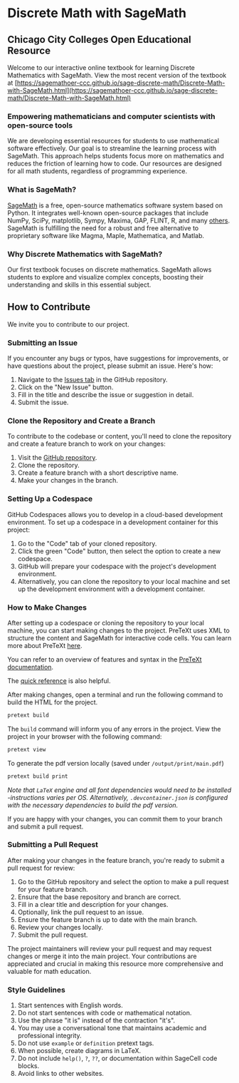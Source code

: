 # Discrete Math with SageMath

## Chicago City Colleges Open Educational Resource

Welcome to our interactive online textbook for learning Discrete Mathematics with SageMath. View the most recent version of the textbook at [https://sagemathoer-ccc.github.io/sage-discrete-math/Discrete-Math-with-SageMath.html](https://sagemathoer-ccc.github.io/sage-discrete-math/Discrete-Math-with-SageMath.html)

### Empowering mathematicians and computer scientists with open-source tools

We are developing essential resources for students to use mathematical software effectively. Our goal is to streamline the learning process with SageMath. This approach helps students focus more on mathematics and reduces the friction of learning how to code. Our resources are designed for all math students, regardless of programming experience.

### What is SageMath?

[SageMath](https://www.sagemath.org/) is a free, open-source mathematics software system based on Python. It integrates well-known open-source packages that include NumPy, SciPy, matplotlib, Sympy, Maxima, GAP, FLINT, R, and many [others](https://doc.sagemath.org/html/en/reference/spkg/). SageMath is fulfilling the need for a robust and free alternative to proprietary software like Magma, Maple, Mathematica, and Matlab.

### Why Discrete Mathematics with SageMath?

Our first textbook focuses on discrete mathematics. SageMath allows students to explore and visualize complex concepts, boosting their understanding and skills in this essential subject.

## How to Contribute

We invite you to contribute to our project.

### Submitting an Issue

If you encounter any bugs or typos, have suggestions for improvements, or have questions about the project, please submit an issue. Here's how:

1. Navigate to the [Issues tab](https://github.com/SageMathOER-CCC/sage-discrete-math/issues) in the GitHub repository.
2. Click on the "New Issue" button.
3. Fill in the title and describe the issue or suggestion in detail.
4. Submit the issue.

### Clone the Repository and Create a Branch

To contribute to the codebase or content, you'll need to clone the repository and create a feature branch to work on your changes:

1. Visit the [GitHub repository](https://github.com/SageMathOER-CCC/sage-discrete-math).
2. Clone the repository.
3. Create a feature branch with a short descriptive name.
4. Make your changes in the branch.

### Setting Up a Codespace

GitHub Codespaces allows you to develop in a cloud-based development environment. To set up a codespace in a development container for this project:

1. Go to the "Code" tab of your cloned repository.
2. Click the green "Code" button, then select the option to create a new codespace.
3. GitHub will prepare your codespace with the project's development environment.
4. Alternatively, you can clone the repository to your local machine and set up the development environment with a development container.

### How to Make Changes

After setting up a codespace or cloning the repository to your local machine, you can start making changes to the project. PreTeXt uses XML to structure the content and SageMath for interactive code cells. You can learn more about PreTeXt [here](https://pretextbook.org/).

You can refer to an overview of features and syntax in the [PreTeXt documentation](https://pretextbook.org/doc/guide/html/overview.html).

The [quick reference](https://pretextbook.org/doc/quickref/quickref-pretext.pdf) is also helpful.

After making changes, open a terminal and run the following command to build the HTML for the project.

```bash
pretext build
```

The `build` command will inform you of any errors in the project. View the project in your browser with the following command:

```bash
pretext view
```

To generate the pdf version locally (saved under `/output/print/main.pdf`)
```bash
pretext build print
```
_Note that `LaTeX` engine and all font dependencies would need to be installed -instructions varies per OS. Alternatively, `.devcontainer.json` is configured with the necessary dependencies to build the pdf version._

If you are happy with your changes, you can commit them to your branch and submit a pull request.

### Submitting a Pull Request

After making your changes in the feature branch, you're ready to submit a pull request for review:

1. Go to the GitHub repository and select the option to make a pull request for your feature branch.
2. Ensure that the base repository and branch are correct.
3. Fill in a clear title and description for your changes.
4. Optionally, link the pull request to an issue.
5. Ensure the feature branch is up to date with the main branch.
6. Review your changes locally.
7. Submit the pull request.

The project maintainers will review your pull request and may request changes or merge it into the main project. Your contributions are appreciated and crucial in making this resource more comprehensive and valuable for math education.

### Style Guidelines

1. Start sentences with English words.
2. Do not start sentences with code or mathematical notation.
3. Use the phrase "it is" instead of the contraction "it's".
4. You may use a conversational tone that maintains academic and professional integrity.
5. Do not use `example` or `definition` pretext tags.
6. When possible, create diagrams in LaTeX.
7. Do not include `help()`, `?`, `??`, or documentation within SageCell code blocks.
8. Avoid links to other websites.
